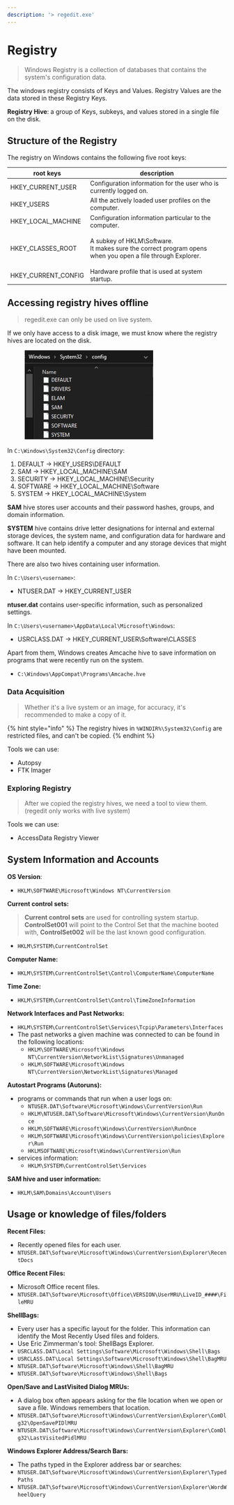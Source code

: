```yaml
---
description: '> regedit.exe'
---
```


# Registry

> Windows Registry is a collection of databases that contains the system's configuration data.

The windows registry consists of Keys and Values. Registry Values are the data stored in these Registry Keys.

**Registry Hive**: a group of Keys, subkeys, and values stored in a single file on the disk.

## Structure of the Registry

The registry on Windows contains the following five root keys:

| root keys             | description                                                                                                         |
| --------------------- | ------------------------------------------------------------------------------------------------------------------- |
| HKEY\_CURRENT\_USER   | Configuration information for the user who is currently logged on.                                                  |
| HKEY\_USERS           | All the actively loaded user profiles on the computer.                                                              |
| HKEY\_LOCAL\_MACHINE  | Configuration information particular to the computer.                                                               |
| HKEY\_CLASSES\_ROOT   | <p>A subkey of HKLM\Software.<br>It makes sure the correct program opens when you open a file through Explorer.</p> |
| HKEY\_CURRENT\_CONFIG | Hardware profile that is used at system startup.                                                                    |

## Accessing registry hives offline

> regedit.exe can only be used on live system.

If we only have access to a disk image, we must know where the registry hives are located on the disk.

<figure><img src="../../.gitbook/assets/Screenshot 2023-01-27 at 11.49.17 AM.png" alt=""><figcaption></figcaption></figure>

In `C:\Windows\System32\Config` directory:

1. DEFAULT -> HKEY\_USERS\DEFAULT
2. SAM -> HKEY\_LOCAL\_MACHINE\SAM
3. SECURITY -> HKEY\_LOCAL\_MACHINE\Security
4. SOFTWARE -> HKEY\_LOCAL\_MACHINE\Software
5. SYSTEM -> HKEY\_LOCAL\_MACHINE\System

**SAM** hive stores user accounts and their password hashes, groups, and domain information.

**SYSTEM** hive contains drive letter designations for internal and external storage devices, the system name, and configuration data for hardware and software. It can help identify a computer and any storage devices that might have been mounted.

There are also two hives containing user information.

In `C:\Users\<username>`:

* NTUSER.DAT -> HKEY\_CURRENT\_USER

**ntuser.dat** contains user-specific information, such as personalized settings.

In `C:\Users\<username>\AppData\Local\Microsoft\Windows`:

* USRCLASS.DAT -> HKEY\_CURRENT\_USER\Software\CLASSES

Apart from them, Windows creates Amcache hive to save information on programs that were recently run on the system.

* `C:\Windows\AppCompat\Programs\Amcache.hve`

### Data Acquisition

> Whether it's a live system or an image, for accuracy, it's recommended to make a copy of it.

{% hint style="info" %}
The registry hives in `%WINDIR%\System32\Config` are restricted files, and can't be copied.
{% endhint %}

Tools we can use:

* Autopsy
* FTK Imager

### Exploring Registry

> After we copied the registry hives, we need a tool to view them. (regedit only works with live system)

Tools we can use:

* AccessData Registry Viewer

## System Information and Accounts

**OS Version**:&#x20;

* `HKLM\SOFTWARE\Microsoft\Windows NT\CurrentVersion`

**Current control sets:**

> **Current control sets** are used for controlling system startup. **ControlSet001** will point to the Control Set that the machine booted with, **ControlSet002** will be the last known good configuration.

* `HKLM\SYSTEM\CurrentControlSet`

**Computer Name:**

* `HKLM\SYSTEM\CurrentControlSet\Control\ComputerName\ComputerName`

**Time Zone:**

* `HKLM\SYSTEM\CurrentControlSet\Control\TimeZoneInformation`

**Network Interfaces and Past Networks:**

* `HKLM\SYSTEM\CurrentControlSet\Services\Tcpip\Parameters\Interfaces`
* The past networks a given machine was connected to can be found in the following locations:
  * `HKLM\SOFTWARE\Microsoft\Windows NT\CurrentVersion\NetworkList\Signatures\Unmanaged`
  * `HKLM\SOFTWARE\Microsoft\Windows NT\CurrentVersion\NetworkList\Signatures\Managed`

**Autostart Programs (Autoruns):**

* programs or commands that run when a user logs on:
  * `NTUSER.DAT\Software\Microsoft\Windows\CurrentVersion\Run`
  * `HKLM\NTUSER.DAT\Software\Microsoft\Windows\CurrentVersion\RunOnce`
  * `HKLM\SOFTWARE\Microsoft\Windows\CurrentVersion\RunOnce`
  * `HKLM\SOFTWARE\Microsoft\Windows\CurrentVersion\policies\Explorer\Run`
  * `HKLMSOFTWARE\Microsoft\Windows\CurrentVersion\Run`
* services information:
  * `HKLM\SYSTEM\CurrentControlSet\Services`

**SAM hive and user information:**

* `HKLM\SAM\Domains\Account\Users`

## Usage or knowledge of files/folders

**Recent Files:**

* Recently opened files for each user.
* `NTUSER.DAT\Software\Microsoft\Windows\CurrentVersion\Explorer\RecentDocs`

**Office Recent Files:**

* Microsoft Office recent files.
* `NTUSER.DAT\Software\Microsoft\Office\VERSION\UserMRU\LiveID_####\FileMRU`

**ShellBags:**

* Every user has a specific layout for the folder. This information can identify the Most Recently Used files and folders.
* Use Eric Zimmerman's tool: ShellBags Explorer.
* `USRCLASS.DAT\Local Settings\Software\Microsoft\Windows\Shell\Bags`
* `USRCLASS.DAT\Local Settings\Software\Microsoft\Windows\Shell\BagMRU`
* `NTUSER.DAT\Software\Microsoft\Windows\Shell\BagMRU`
* `NTUSER.DAT\Software\Microsoft\Windows\Shell\Bags`

**Open/Save and LastVisited Dialog MRUs:**

* A dialog box often appears asking for the file location when we open or save a file. Windows remembers that location.
* `NTUSER.DAT\Software\Microsoft\Windows\CurrentVersion\Explorer\ComDlg32\OpenSavePIDlMRU`
* `NTUSER.DAT\Software\Microsoft\Windows\CurrentVersion\Explorer\ComDlg32\LastVisitedPidlMRU`

**Windows Explorer Address/Search Bars:**

* The paths typed in the Explorer address bar or searches:
* `NTUSER.DAT\Software\Microsoft\Windows\CurrentVersion\Explorer\TypedPaths`
* `NTUSER.DAT\Software\Microsoft\Windows\CurrentVersion\Explorer\WordWheelQuery`

